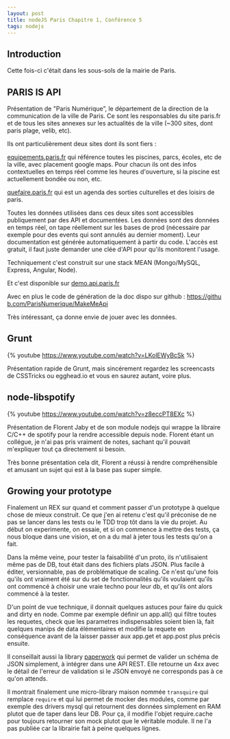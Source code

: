 ```yaml
---
layout: post
title: nodeJS Paris Chapitre 1, Conférence 5
tags: nodejs
---
```


## Introduction

Cette fois-ci c'était dans les sous-sols de la mairie de Paris.

## PARIS IS API

Présentation de "Paris Numérique”, le département de la direction de la
communication de la ville de Paris. Ce sont les responsables du site paris.fr
et de tous les sites annexes sur les actualités de la ville (~300 sites, dont
paris plage, velib, etc).

Ils ont particulièrement deux sites dont ils sont fiers :

[equipements.paris.fr](http://equipements.paris.fr/) qui référence toutes les
piscines, parcs, écoles, etc de la ville, avec placement google maps. Pour
chacun ils ont des infos contextuelles en temps réel comme les heures
d'ouverture, si la piscine est actuellement bondée ou non, etc.

[quefaire.paris.fr](http://quefaire.paris.fr/) qui est un agenda des sorties
culturelles et des loisirs de paris.

Toutes les données utilisées dans ces deux sites sont accessibles publiquement
par des API et documentées. Les données sont des données en temps réel, on
tape réellement sur les bases de prod (nécessaire par exemple pour des events
qui sont annulés au dernier moment). Leur documentation est générée
automatiquement à partir du code. L'accès est gratuit, il faut juste demander
une clée d'API pour qu'ils monitorent l'usage.

Techniquement c'est construit sur une stack MEAN (Mongo/MySQL, Express,
Angular, Node).

Et c'est disponible sur [demo.api.paris.fr](http://demo.api.paris.fr/)

Avec en plus le code de génération de la doc dispo sur github : [https://githu
b.com/ParisNumerique/MakeMeApi](https://github.com/ParisNumerique/MakeMeApi)

Très intéressant, ça donne envie de jouer avec les données.

## Grunt

{% youtube https://www.youtube.com/watch?v=LKolEWyBcSk %}

Présentation rapide de Grunt, mais sincérement regardez les screencasts de
CSSTricks ou egghead.io et vous en saurez autant, voire plus.

## node-libspotify

{% youtube https://www.youtube.com/watch?v=z8eccPT8EXc %}

Présentation de Florent Jaby et de son module nodejs qui wrappe la libraire C/C++ de
spotify pour la rendre accessible depuis node. Florent étant un collégue, je
n'ai pas pris vraiment de notes, sachant qu'il pouvait m'expliquer tout ça
directement si besoin.

Très bonne présentation cela dit, Florent a réussi à rendre compréhensible et
amusant un sujet qui est à la base pas super simple.

## Growing your prototype

Finalement un REX sur quand et comment passer d'un prototype à quelque chose
de mieux construit. Ce que j'en ai retenu c'est qu'il préconise de ne pas se
lancer dans les tests ou le TDD trop tôt dans la vie du projet. Au début on
experimente, on essaie, et si on commence à mettre des tests, ça nous bloque
dans une vision, et on a du mal à jeter tous les tests qu'on a fait.

Dans la même veine, pour tester la faisabilité d'un proto, ils n'utilisaient
même pas de DB, tout était dans des fichiers plats JSON. Plus facile à éditer,
versionnable, pas de problématique de scaling. Ce n'est qu'une fois qu'ils ont
vraiment été sur du set de fonctionnalités qu'ils voulaient qu'ils ont
commencé à choisir une vraie techno pour leur db, et qu'ils ont alors commencé
à la tester.

D'un point de vue technique, il donnait quelques astuces pour faire du quick
and dirty en node. Comme par exemple définir un app.all() qui filtre toutes
les requetes, check que les parametres indispensables soient bien là, fait
quelques manips de data élémentaires et modifie la requete en conséquence
avant de la laisser passer aux app.get et app.post plus précis ensuite.

Il conseillait aussi la library [paperwork](https://github.com/lperrin/paperwork)
qui permet de valider un schéma de JSON simplement, à intégrer dans une API
REST. Elle retourne un 4xx avec le détail de l'erreur de validation si le JSON
envoyé ne corresponds pas à ce qu'on attends.

Il montrait finalement une micro-library maison nommée `transquire` qui
remplace `require` et qui lui permet de mocker des modules, comme par exemple
des drivers mysql qui retournent des données simplement en RAM plutot que de
taper dans leur DB. Pour ça, il modifie l'objet require.cache pour toujours
retourner son mock plutot que le véritable module. Il ne l'a pas publiée car
la librairie fait à peine quelques lignes.

